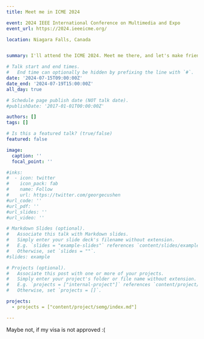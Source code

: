 ```yaml
---
title: Meet me in ICME 2024

event: 2024 IEEE International Conference on Multimedia and Expo
event_url: https://2024.ieeeicme.org/

location: Niagara Falls, Canada


summary: I'll attend the ICME 2024. Meet me there, and let's make friends!

# Talk start and end times.
#   End time can optionally be hidden by prefixing the line with `#`.
date: '2024-07-15T09:00:00Z'
date_end: '2024-07-19T15:00:00Z'
all_day: true

# Schedule page publish date (NOT talk date).
#publishDate: '2017-01-01T00:00:00Z'

authors: []
tags: []

# Is this a featured talk? (true/false)
featured: false

image:
  caption: ''
  focal_point: ''

#inks:
#  - icon: twitter
#    icon_pack: fab
#    name: Follow
#    url: https://twitter.com/georgecushen
#url_code: ''
#url_pdf: ''
#url_slides: ''
#url_video: ''

# Markdown Slides (optional).
#   Associate this talk with Markdown slides.
#   Simply enter your slide deck's filename without extension.
#   E.g. `slides = "example-slides"` references `content/slides/example-slides.md`.
#   Otherwise, set `slides = ""`.
#slides: example

# Projects (optional).
#   Associate this post with one or more of your projects.
#   Simply enter your project's folder or file name without extension.
#   E.g. `projects = ["internal-project"]` references `content/project/deep-learning/index.md`.
#   Otherwise, set `projects = []`.

projects:
  - projects = ["content/project/semg/index.md"]

---
```


Maybe not, if my visa is not approved :(
